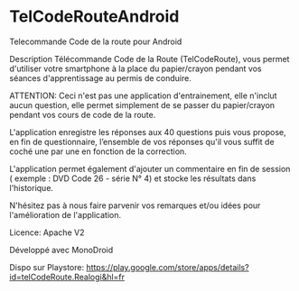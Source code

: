 TelCodeRouteAndroid
===================

 Telecommande Code de la route pour Android


Description
Télécommande Code de la Route (TelCodeRoute), vous permet d'utiliser votre smartphone à la place du papier/crayon pendant vos séances d'apprentissage au permis de conduire.


ATTENTION: Ceci n'est pas une application d'entrainement, elle n'inclut aucun question, elle permet simplement de se passer du papier/crayon pendant vos cours de code de la route.


L'application enregistre les réponses aux 40 questions puis vous propose, en fin de questionnaire, l’ensemble de vos réponses qu'il vous suffit de coché une par une en fonction de la correction.

L'application permet également d'ajouter un commentaire en fin de session ( exemple : DVD Code 26 - série N° 4) et stocke les résultats dans l'historique.

N'hésitez pas à nous faire parvenir vos remarques et/ou idées pour l'amélioration de l'application.



Licence: Apache V2


Développé avec MonoDroid


Dispo sur Playstore: https://play.google.com/store/apps/details?id=telCodeRoute.Realogi&hl=fr
